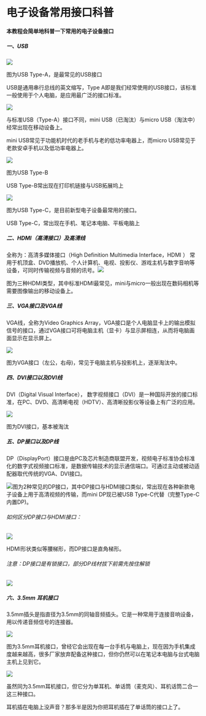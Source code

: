 # 电子设备常用接口科普

#### 本教程会简单地科普一下常用的电子设备接口

##### 一、USB

![](./pic/01.png)

图为USB Type-A，是最常见的USB接口

USB是通用串行总线的英文缩写，Type A即是我们经常使用的USB接口，该标准一般使用于个人电脑，是应用最广泛的接口标准。

![](./pic/02.jpg)

与标准USB（Type-A）接口不同，mini USB（已淘汰）与micro USB（淘汰中）经常出现在移动设备上。

mini USB常见于功能机时代的老手机与老的低功率电器上，而micro USB常见于老款安卓手机以及低功率电器上。

![](./pic/03.jpg)

图为USB Type-B

USB Type-B常出现在打印机链接与USB拓展坞上

![](./pic/04.jpg)

图为USB Type-C，是目前新型电子设备最常用的接口。

USB Type-C，常出现在手机、笔记本电脑、平板电脑上

##### 二、HDMI（高清接口）及高清线

全称为：高清多媒体接口（High Definition Multimedia Interface，HDMI ） 常用于机顶盒、DVD播放机、个人计算机、电视、投影仪、游戏主机与数字音响等设备，可同时传输视频与音频的讯号。![](./pic/05.jpg)

图为三种HDMI类型，其中标准HDMI最常见，mini与micro一般出现在数码相机等需要图像输出的移动设备上。

##### 三、VGA接口及VGA线

VGA线，全称为Video Graphics Array，VGA接口是个人电脑显卡上的输出模拟信号的接口，通过VGA接口可将电脑主机（显卡）与显示屏相连，从而将电脑画面显示在显示屏上。

![](./pic/06.jpg)

图为VGA接口（左公，右母)，常见于电脑主机与投影机上，逐渐淘汰中。

##### 四、DVI接口以及DVI线

DVI（Digital Visual Interface）， 数字视频接口（DVI）是一种国际开放的接口标准，在PC、DVD、高清晰电视（HDTV）、高清晰投影仪等设备上有广泛的应用。

![](./pic/07.jpg)

图为DVI接口，基本被淘汰

##### 五、DP接口以及DP线

DP（DisplayPort）接口是由PC及芯片制造商联盟开发，视频电子标准协会标准化的数字式视频接口标准，是数据传输技术的显示通信端口。可通过主动或被动适配器取代传统的VGA、DVI接口。

![](./pic/08.jpg)图为2种常见的DP接口，其中DP接口与HDMI接口类似，常出现在各种新款电子设备上用于高清视频的传输，而mini DP现已被USB Type-C代替（完整Type-C内置DP)。

###### 如何区分DP接口与HDMI接口：

![](./pic/09.png)

HDMI形状类似等腰梯形，而DP接口是直角梯形。

###### 注意：DP接口是有锁接口，部分DP线材拔下前需先按住解锁

![](./pic/10.jpg)

##### 六、3.5mm 耳机接口

 3.5mm插头是指直径为3.5mm的同轴音频插头。它是一种常用于连接音响设备，用以传递音频信号的连接器。

![](./pic/11.jpg)

图为3.5mm耳机接口，曾经它会出现在每一台手机与电脑上，现在因为手机集成度越来越高，很多厂家放弃配备这种接口，但你仍然可以在笔记本电脑与台式电脑主机上见到它。

![](./pic/12.jpg)

虽然同为3.5mm耳机接口，但它分为单耳机、单话筒（麦克风）、耳机话筒二合一这三种接口。

耳机插在电脑上没声音？那多半是因为你把耳机插在了单话筒的接口上了。